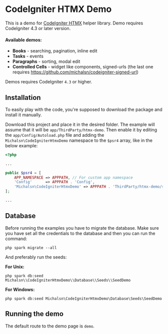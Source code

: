 # CodeIgniter HTMX Demo

This is a demo for [CodeIgniter HTMX](https://github.com/michalsn/codeigniter-htmx) helper library. Demo requires CodeIgniter 4.3 or later version.

#### Available demos:

- **Books** - searching, pagination, inline edit
- **Tasks** - events
- **Paragraphs** - sorting, modal edit
- **Controlled Cells** - widget like components, signed-urls (the last one requires https://github.com/michalsn/codeigniter-signed-url)

Demos requires CodeIgniter `4.3` or higher.

## Installation

To easily play with the code, you're supposed to download the package and install it manually.

Download this project and place it in the desired folder. The example will assume that it will be `app/ThirdParty/htmx-demo`. Then enable it by editing the `app/Config/Autoload.php` file and adding the `Michalsn\CodeIgniterHtmxDemo` namespace to the `$psr4` array, like in the below example:

```php
<?php

...

public $psr4 = [
    APP_NAMESPACE => APPPATH, // For custom app namespace
    'Config'      => APPPATH . 'Config',
    'Michalsn\CodeIgniterHtmxDemo' => APPPATH . 'ThirdParty/htmx-demo/src',
];

...
```

## Database

Before running the examples you have to migrate the database. Make sure you have set all the credentials to the database and then you can run the command:
```console
php spark migrate --all
```

And preferably run the seeds:

**For Unix:**
```console
php spark db:seed Michalsn\\CodeIgniterHtmxDemo\\Database\\Seeds\\SeedDemo
```

**For Windows:**
```console
php spark db:seed Michalsn\CodeIgniterHtmxDemo\Database\Seeds\SeedDemo
```

## Running the demo

The default route to the demo page is `demo`.